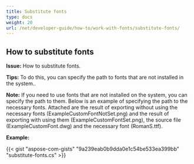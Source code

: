 ```yaml
---
title: Substitute fonts
type: docs
weight: 20
url: /net/developer-guide/how-to/work-with-fonts/substitute-fonts/
---
```



## **How to substitute fonts**

**Issue:** How to substitute fonts.

**Tips:** To do this, you can specify the path to fonts that are not installed in the system..

**Note:** If you need to use fonts that are not installed on the system, you can specify the path to them. Below is an example of specifying the path to the necessary fonts. Attached are the result of exporting without using the necessary fonts (ExampleCustomFontNotSet.png) and the result of exporting with using them (ExampleCustomFontSet.png), the source file (ExampleCustomFont.dwg) and the necessary font (RomanS.ttf).

**Example:**

{{< gist "aspose-com-gists" "9a239eab0b9dda0e1c54be533ea399bb" "substitute-fonts.cs" >}}